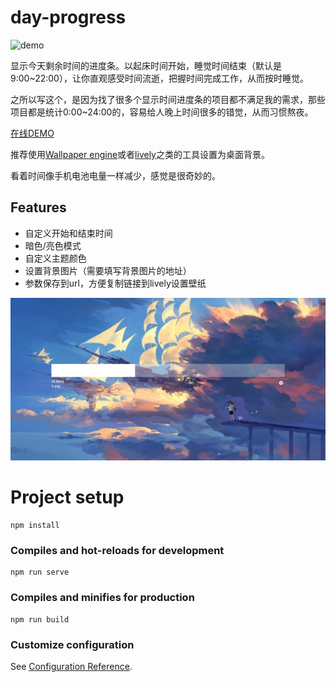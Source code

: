 # day-progress

![demo](docs/demo.png)

显示今天剩余时间的进度条。以起床时间开始，睡觉时间结束（默认是9:00~22:00），让你直观感受时间流逝，把握时间完成工作，从而按时睡觉。

之所以写这个，是因为找了很多个显示时间进度条的项目都不满足我的需求，那些项目都是统计0:00~24:00的，容易给人晚上时间很多的错觉，从而习惯熬夜。

[在线DEMO](https://tiaod.github.io/day-progress/)

推荐使用[Wallpaper engine](https://www.wallpaperengine.io/)或者[lively](https://github.com/rocksdanister/lively)之类的工具设置为桌面背景。

看着时间像手机电池电量一样减少，感觉是很奇妙的。

## Features
- 自定义开始和结束时间
- 暗色/亮色模式
- 自定义主题颜色
- 设置背景图片（需要填写背景图片的地址）
- 参数保存到url，方便复制链接到lively设置壁纸

![demo2](docs/demo2.jpg)
# Project setup
```
npm install
```

### Compiles and hot-reloads for development
```
npm run serve
```

### Compiles and minifies for production
```
npm run build
```

### Customize configuration
See [Configuration Reference](https://cli.vuejs.org/config/).
